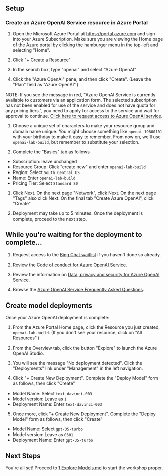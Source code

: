 ## Setup

### Create an Azure OpenAI Service resource in Azure Portal

1. Open the Microsoft Azure Portal at https://portal.azure.com and sign into your Azure Subscription. Make sure you are viewing the Home page of the Azure portal by clicking the hamburger menu in the top-left and selecting "Home".

2. Click "+ Create a Resource"

3. In the search box, type "openai" and select "Azure OpenAI"

4. Click the "Azure OpenAI" pane, and then click "Create". (Leave the "Plan" field as "Azure OpenAI".)

NOTE: If you see the message in red, "Azure OpenAI Service is currently available to customers via an application form. The selected subscription has not been enabled for use of the service and does not have quota for any pricing tiers.", you need to apply for access to the service and wait for approval to continue. [Click here to request access to Azure OpenAI service](https://aka.ms/oai/access).

1. Choose a unique set of characters to make your resource group and domain name unique. You might choose something like `openai-19800101` with your birthday to make it easy to remember. From now on, we'll use `openai-lab-build`, but remember to substitute your selection.

1. Complete the "Basics" tab as follows

  * Subscription: leave unchanged
  * Resource Group: Click "create new" and enter `openai-lab-build` 
  * Region: Select `South Central US`
  * Name: Enter `openai-lab-build`
  * Pricing Tier: Select `Standard S0`

1. Click Next. On the next page "Network", click Next. On the next page "Tags" also click Next. On the final tab "Create Azure OpenAI", click "Create".

1. Deployment may take up to 5 minutes. Once the deployment is complete, proceed to the next step.

## While you're waiting for the deployment to complete...

1. Request access to the [Bing Chat waitlist](https://bing.com/new) if you haven't done so already. 

1. Review the [Code of conduct for Azure OpenAI Service](https://learn.microsoft.com/en-us/legal/cognitive-services/openai/code-of-conduct).

1. Review the information on [Data, privacy and security for Azure OpenAI Service](https://learn.microsoft.com/en-us/legal/cognitive-services/openai/data-privacy).

1. Browse the [Azure OpenAI Service Frequently Asked Questions](https://learn.microsoft.com/en-us/azure/cognitive-services/openai/faq).

## Create model deployments

Once your Azure OpenAI deployment is complete:

1. From the Azure Portal Home page, click the Resource you just created, `openai-lab-build`. (If you don't see your resource, click on "All Resources".)

2. From the Overview tab, click the button "Explore" to launch the Azure OpenAI Studio.

3. You will see the message "No deployment detected". Click the "Deployments" link under "Management" in the left navigation.

4. Click "+ Create New Deployment". Complete the "Deploy Model" form as follows, then click "Create"

  * Model Name: Select `text-davinci-003`
  * Model version: Leave as `1`
  * Deployment Name: Enter `text-davinci-003`

5. Once more, click "+ Create New Deployment". Complete the "Deploy Model" form as follows, then click "Create"

  * Model Name: Select `gpt-35-turbo`
  * Model version: Leave as `0301`
  * Deployment Name: Enter `gpt-35-turbo`

## Next Steps

You're all set! Proceed to [1 Explore Models.md](1%20Explore%20Models.md) to start the workshop proper.